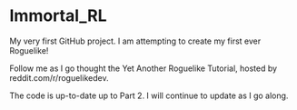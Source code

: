 # Immortal_RL
My very first GitHub project. I am attempting to create my first ever Roguelike!

Follow me as I go thought the Yet Another Roguelike Tutorial, hosted by reddit.com/r/roguelikedev. 

The code is up-to-date up to Part 2. I will continue to update as I go along. 

